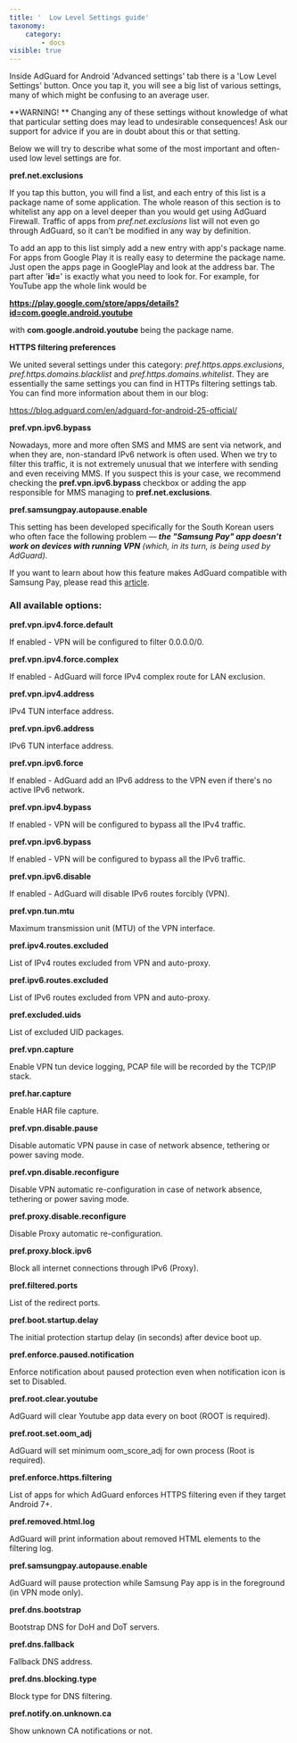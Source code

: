 ```yaml
---
title: '  Low Level Settings guide'
taxonomy:
    category:
        - docs
visible: true
---
```


Inside AdGuard for Android 'Advanced settings' tab there is a 'Low Level Settings' button. Once you tap it, you will see a big list of various settings, many of which might be confusing to an average user.

**WARNING! ** Changing any of these settings without knowledge of what that particular setting does may lead to undesirable consequences! Ask our support for advice if you are in doubt about this or that setting.

Below we will try to describe what some of the most important and often-used low level settings are for.

**pref.net.exclusions**

If you tap this button, you will find a list, and each entry of this list is a package name of some application. The whole reason of this section is to whitelist any app on a level deeper than you would get using AdGuard Firewall. Traffic of apps from _pref.net.exclusions_ list will not even go through AdGuard, so it can't be modified in any way by definition.

To add an app to this list simply add a new entry with app's package name. For apps from Google Play it is really easy to determine the package name. Just open the apps page in GooglePlay and look at the address bar. The part after '**id=**' is exactly what you need to look for. For example, for YouTube app the whole link would be

**https://play.google.com/store/apps/details?id=com.google.android.youtube**

with **com.google.android.youtube** being the package name.

**HTTPS filtering preferences**

We united several settings under this category: _pref.https.apps.exclusions_, _pref.https.domains.blacklist_ and _pref.https.domains.whitelist_. They are essentially the same settings you can find in HTTPs filtering settings tab. You can find more information about them in our blog:

<https://blog.adguard.com/en/adguard-for-android-25-official/>

**pref.vpn.ipv6.bypass**

Nowadays, more and more often SMS and MMS are sent via network, and when they are, non-standard IPv6 network is often used. When we try to filter this traffic, it is not extremely unusual that we interfere with sending and even receiving MMS. If you suspect this is your case, we recommend checking the **pref.vpn.ipv6.bypass** checkbox or adding the app responsible for MMS managing to **pref.net.exclusions**.

**pref.samsungpay.autopause.enable**

This setting has been developed specifically for the South Korean users who often face the following problem — ***the "Samsung Pay" app doesn’t work on devices with running VPN** (which, in its turn, is being used by AdGuard).* 

If you want to learn about how this feature makes AdGuard compatible with Samsung Pay, please read this [article](https://kb.adguard.com/en/android/solving-problems/samsung-pay).


### All available options:

  **pref.vpn.ipv4.force.default**
   
If enabled - VPN will be configured to filter 0.0.0.0/0.

  **pref.vpn.ipv4.force.complex**

If enabled - AdGuard will force IPv4 complex route for LAN exclusion.
   
  **pref.vpn.ipv4.address**

IPv4 TUN interface address.

   **pref.vpn.ipv6.address**

IPv6 TUN interface address.

   **pref.vpn.ipv6.force**
   
If enabled - AdGuard add an IPv6 address to the VPN even if there's no active IPv6 network.

   **pref.vpn.ipv4.bypass**
   
If enabled - VPN will be configured to bypass all the IPv4 traffic.

   **pref.vpn.ipv6.bypass**

If enabled - VPN will be configured to bypass all the IPv6 traffic.

   **pref.vpn.ipv6.disable**

If enabled - AdGuard will disable IPv6 routes forcibly (VPN).

   **pref.vpn.tun.mtu**
   
Maximum transmission unit (MTU) of the VPN interface.
 
   **pref.ipv4.routes.excluded**

List of IPv4 routes excluded from VPN and auto-proxy.
   
   **pref.ipv6.routes.excluded**
   
List of IPv6 routes excluded from VPN and auto-proxy.

   **pref.excluded.uids**

List of excluded UID packages.

  **pref.vpn.capture**

Enable VPN tun device logging, PCAP file will be recorded by the TCP/IP stack.
  
  **pref.har.capture**

Enable HAR file capture.

  **pref.vpn.disable.pause**
   
Disable automatic VPN pause in case of network absence, tethering or power saving mode.

  **pref.vpn.disable.reconfigure**

Disable VPN automatic re-configuration in case of network absence, tethering or power saving mode.

  **pref.proxy.disable.reconfigure**

Disable Proxy automatic re-configuration.

  **pref.proxy.block.ipv6**

Block all internet connections through IPv6 (Proxy).

  **pref.filtered.ports**

List of the redirect ports.

  **pref.boot.startup.delay**

The initial protection startup delay (in seconds) after device boot up.

  **pref.enforce.paused.notification**

Enforce notification about paused protection even when notification icon is set to Disabled.

  **pref.root.clear.youtube**
  
AdGuard will clear Youtube app data every on boot (ROOT is required).

  **pref.root.set.oom_adj**
   
AdGuard will set minimum oom_score_adj for own process (Root is required).

  **pref.enforce.https.filtering**
   
List of apps for which AdGuard enforces HTTPS filtering even if they target Android 7+.

  **pref.removed.html.log**

AdGuard will print information about removed HTML elements to the filtering log.
    
  **pref.samsungpay.autopause.enable**

AdGuard will pause protection while Samsung Pay app is in the foreground (in VPN mode only).

  **pref.dns.bootstrap**
   
 Bootstrap DNS for DoH and DoT servers.
   
 **pref.dns.fallback**
   
Fallback DNS address.

 **pref.dns.blocking.type**
   
 Block type for DNS filtering.

 **pref.notify.on.unknown.ca**

 Show unknown CA notifications or not.
